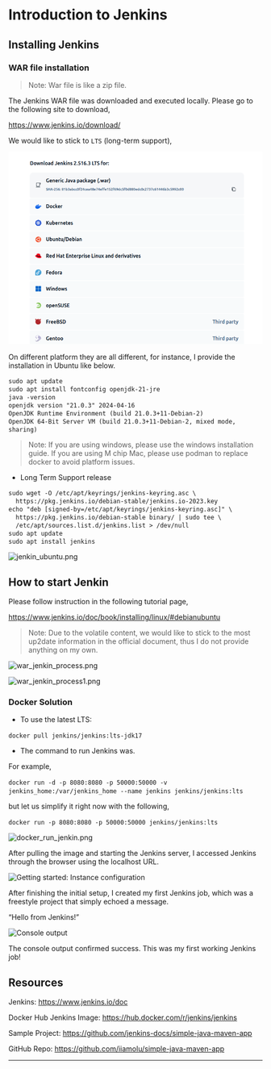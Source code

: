 # Introduction to Jenkins

## Installing Jenkins

### WAR file installation

>Note: War file is like a zip file.

The Jenkins WAR file was downloaded and executed locally. Please go to the following site to download,

https://www.jenkins.io/download/

We would like to stick to `LTS` (long-term support),

![download_jenkin.png](../../../../images/dev_ops/jenkin/download_jenkin.png)

On different platform they are all different, for instance, I provide the installation in Ubuntu like below.

```
sudo apt update
sudo apt install fontconfig openjdk-21-jre
java -version
openjdk version "21.0.3" 2024-04-16
OpenJDK Runtime Environment (build 21.0.3+11-Debian-2)
OpenJDK 64-Bit Server VM (build 21.0.3+11-Debian-2, mixed mode, sharing)
```

>Note: If you are using windows, please use the windows installation guide.
> If you are using M chip Mac, please use podman to replace docker to avoid platform issues.
> 

* Long Term Support release

```commandline
sudo wget -O /etc/apt/keyrings/jenkins-keyring.asc \
  https://pkg.jenkins.io/debian-stable/jenkins.io-2023.key
echo "deb [signed-by=/etc/apt/keyrings/jenkins-keyring.asc]" \
  https://pkg.jenkins.io/debian-stable binary/ | sudo tee \
  /etc/apt/sources.list.d/jenkins.list > /dev/null
sudo apt update
sudo apt install jenkins
```

![jenkin_ubuntu.png](jenkin_ubuntu.png)

## How to start Jenkin

Please follow instruction in the following tutorial page,

https://www.jenkins.io/doc/book/installing/linux/#debianubuntu

>Note: Due to the volatile content, we would like to stick to the most up2date information in the official document, 
> thus I do not provide anything on my own.

![war_jenkin_process.png](war_jenkin_process.png)

![war_jenkin_process1.png](war_jenkin_process1.png)

### Docker Solution

* To use the latest LTS: 

`docker pull jenkins/jenkins:lts-jdk17`

* The command to run Jenkins was.

For example, 

`docker run -d -p 8080:8080 -p 50000:50000 -v jenkins_home:/var/jenkins_home --name jenkins jenkins/jenkins:lts`

but let us simplify it right now with the following,

`docker run -p 8080:8080 -p 50000:50000 jenkins/jenkins:lts`

![docker_run_jenkin.png](docker_run_jenkin.png)

After pulling the image and starting the Jenkins server, I accessed Jenkins through the browser using the localhost URL.

![Getting started: Instance configuration](https://miro.medium.com/v2/resize:fit:1100/format:webp/0*fEjtkre6udi1mYIa)

After finishing the initial setup, I created my first Jenkins job, which was a freestyle project that simply echoed a message.

“Hello from Jenkins!”

![Console output](https://miro.medium.com/v2/resize:fit:1100/format:webp/0*3DTBdONl-XruyZ_V)

The console output confirmed success. This was my first working Jenkins job!

## Resources


Jenkins: <https://www.jenkins.io/doc>

Docker Hub Jenkins Image: <https://hub.docker.com/r/jenkins/jenkins>

Sample Project: <https://github.com/jenkins-docs/simple-java-maven-app>

GitHub Repo: <https://github.com/iiamolu/simple-java-maven-app>

---